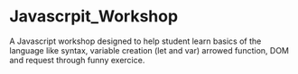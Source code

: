 # Javascrpit_Workshop
A Javascript workshop designed to help student learn basics of the language like syntax, variable creation (let and var) arrowed function, DOM and request through funny exercice.
